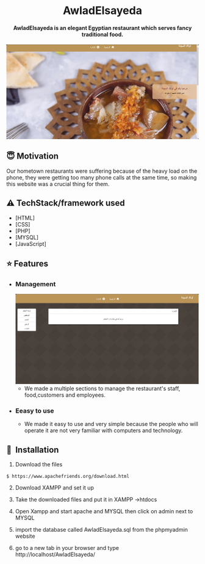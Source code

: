 <h1 align="center">AwladElsayeda</h1>

<div align= "center">
  <h4>AwladElsayeda is an elegant Egyptian restaurant which serves fancy traditional food. </h4>
</div>

<div align= "center"><img src="https://github.com/Znno/AwladElsayeda/blob/master/background.png"/></div>

## :innocent: Motivation
Our hometown restaurants were suffering because of the heavy load on the phone, they were getting too many phone calls at the same time, so making this website was a crucial thing for them.

## :warning: TechStack/framework used
- [HTML]
- [CSS]
- [PHP]
- [MYSQL]
- [JavaScript]

## :star: Features
 - ### Management
      <img width="607" alt="attendace" src="https://github.com/Znno/AwladElsayeda/blob/master/menu.png">
      
      - We made a multiple sections to manage the restaurant's staff, food,customers and employees.

      
 - ### Eeasy to use
      
      
      - We made it easy to use and very simple because the people who will operate it are not very familiar with computers and technology.


## 🚀&nbsp; Installation
1. Download the files
```
$ https://www.apachefriends.org/download.html
```
2. Download XAMPP and set it up

3. Take the downloaded files and put it in XAMPP ->htdocs

4. Open Xampp and start apache and MYSQL then click on admin next to MYSQL


5. import the database called AwladElsayeda.sql from the phpmyadmin website

6. go to a new tab in your browser and type http://localhost/AwladElsayeda/ 

